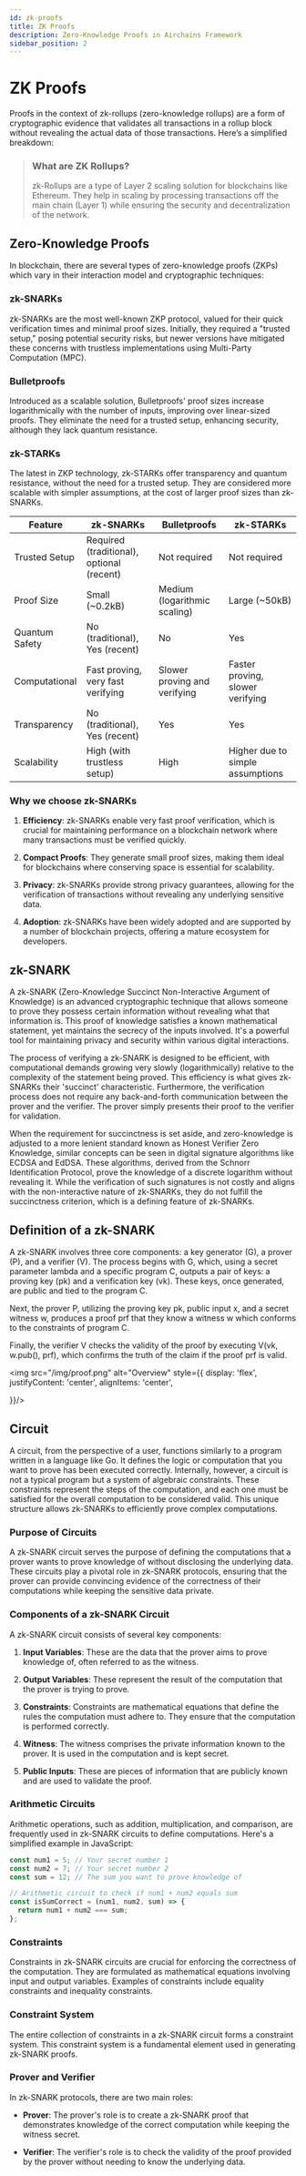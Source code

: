 ```yaml
---
id: zk-proofs
title: ZK Proofs
description: Zero-Knowledge Proofs in Airchains Framework
sidebar_position: 2
---
```


# ZK Proofs

Proofs in the context of zk-rollups (zero-knowledge rollups) are a form of cryptographic evidence that validates all transactions in a rollup block without revealing the actual data of those transactions. Here’s a simplified breakdown:

> ### What are ZK Rollups?
>
> zk-Rollups are a type of Layer 2 scaling solution for blockchains like Ethereum. They help in scaling by processing transactions off the main chain (Layer 1) while ensuring the security and decentralization of the network.

## Zero-Knowledge Proofs

In blockchain, there are several types of zero-knowledge proofs (ZKPs) which vary in their interaction model and cryptographic techniques:

### zk-SNARKs

zk-SNARKs are the most well-known ZKP protocol, valued for their quick verification times and minimal proof sizes. Initially, they required a "trusted setup," posing potential security risks, but newer versions have mitigated these concerns with trustless implementations using Multi-Party Computation (MPC).

### Bulletproofs

Introduced as a scalable solution, Bulletproofs' proof sizes increase logarithmically with the number of inputs, improving over linear-sized proofs. They eliminate the need for a trusted setup, enhancing security, although they lack quantum resistance.

### zk-STARKs

The latest in ZKP technology, zk-STARKs offer transparency and quantum resistance, without the need for a trusted setup. They are considered more scalable with simpler assumptions, at the cost of larger proof sizes than zk-SNARKs.

| Feature        | zk-SNARKs                                 | Bulletproofs                 | zk-STARKs                        |
| -------------- | ----------------------------------------- | ---------------------------- | -------------------------------- |
| Trusted Setup  | Required (traditional), optional (recent) | Not required                 | Not required                     |
| Proof Size     | Small (~0.2kB)                            | Medium (logarithmic scaling) | Large (~50kB)                    |
| Quantum Safety | No (traditional), Yes (recent)            | No                           | Yes                              |
| Computational  | Fast proving, very fast verifying         | Slower proving and verifying | Faster proving, slower verifying |
| Transparency   | No (traditional), Yes (recent)            | Yes                          | Yes                              |
| Scalability    | High (with trustless setup)               | High                         | Higher due to simple assumptions |

### Why we choose zk-SNARKs

1. **Efficiency**: zk-SNARKs enable very fast proof verification, which is crucial for maintaining performance on a blockchain network where many transactions must be verified quickly.

2. **Compact Proofs**: They generate small proof sizes, making them ideal for blockchains where conserving space is essential for scalability.

3. **Privacy**: zk-SNARKs provide strong privacy guarantees, allowing for the verification of transactions without revealing any underlying sensitive data.

4. **Adoption**: zk-SNARKs have been widely adopted and are supported by a number of blockchain projects, offering a mature ecosystem for developers.

## zk-SNARK

A zk-SNARK (Zero-Knowledge Succinct Non-Interactive Argument of Knowledge) is an advanced cryptographic technique that allows someone to prove they possess certain information without revealing what that information is. This proof of knowledge satisfies a known mathematical statement, yet maintains the secrecy of the inputs involved. It's a powerful tool for maintaining privacy and security within various digital interactions.

The process of verifying a zk-SNARK is designed to be efficient, with computational demands growing very slowly (logarithmically) relative to the complexity of the statement being proved. This efficiency is what gives zk-SNARKs their 'succinct' characteristic. Furthermore, the verification process does not require any back-and-forth communication between the prover and the verifier. The prover simply presents their proof to the verifier for validation.

When the requirement for succinctness is set aside, and zero-knowledge is adjusted to a more lenient standard known as Honest Verifier Zero Knowledge, similar concepts can be seen in digital signature algorithms like ECDSA and EdDSA. These algorithms, derived from the Schnorr Identification Protocol, prove the knowledge of a discrete logarithm without revealing it. While the verification of such signatures is not costly and aligns with the non-interactive nature of zk-SNARKs, they do not fulfill the succinctness criterion, which is a defining feature of zk-SNARKs.

## Definition of a zk-SNARK

A zk-SNARK involves three core components: a key generator (G), a prover (P), and a verifier (V). The process begins with G, which, using a secret parameter lambda and a specific program C, outputs a pair of keys: a proving key (pk) and a verification key (vk). These keys, once generated, are public and tied to the program C.

Next, the prover P, utilizing the proving key pk, public input x, and a secret witness w, produces a proof prf that they know a witness w which conforms to the constraints of program C.

Finally, the verifier V checks the validity of the proof by executing V(vk, w.pub(), prf), which confirms the truth of the claim if the proof prf is valid.

<img src="/img/proof.png" alt="Overview" style={{
    display: 'flex',
    justifyContent: 'center',
    alignItems: 'center',

}}/>

## Circuit

A circuit, from the perspective of a user, functions similarly to a program written in a language like Go. It defines the logic or computation that you want to prove has been executed correctly. Internally, however, a circuit is not a typical program but a system of algebraic constraints. These constraints represent the steps of the computation, and each one must be satisfied for the overall computation to be considered valid. This unique structure allows zk-SNARKs to efficiently prove complex computations.

### Purpose of Circuits

A zk-SNARK circuit serves the purpose of defining the computations that a prover wants to prove knowledge of without disclosing the underlying data. These circuits play a pivotal role in zk-SNARK protocols, ensuring that the prover can provide convincing evidence of the correctness of their computations while keeping the sensitive data private.

### Components of a zk-SNARK Circuit

A zk-SNARK circuit consists of several key components:

1. **Input Variables**: These are the data that the prover aims to prove knowledge of, often referred to as the witness.

2. **Output Variables**: These represent the result of the computation that the prover is trying to prove.

3. **Constraints**: Constraints are mathematical equations that define the rules the computation must adhere to. They ensure that the computation is performed correctly.

4. **Witness**: The witness comprises the private information known to the prover. It is used in the computation and is kept secret.

5. **Public Inputs**: These are pieces of information that are publicly known and are used to validate the proof.

### Arithmetic Circuits

Arithmetic operations, such as addition, multiplication, and comparison, are frequently used in zk-SNARK circuits to define computations. Here's a simplified example in JavaScript:

```javascript
const num1 = 5; // Your secret number 1
const num2 = 7; // Your secret number 2
const sum = 12; // The sum you want to prove knowledge of

// Arithmetic circuit to check if num1 + num2 equals sum
const isSumCorrect = (num1, num2, sum) => {
  return num1 + num2 === sum;
};
```

### Constraints

Constraints in zk-SNARK circuits are crucial for enforcing the correctness of the computation. They are formulated as mathematical equations involving input and output variables. Examples of constraints include equality constraints and inequality constraints.

### Constraint System

The entire collection of constraints in a zk-SNARK circuit forms a constraint system. This constraint system is a fundamental element used in generating zk-SNARK proofs.

### Prover and Verifier

In zk-SNARK protocols, there are two main roles:

- **Prover**: The prover's role is to create a zk-SNARK proof that demonstrates knowledge of the correct computation while keeping the witness secret.

- **Verifier**: The verifier's role is to check the validity of the proof provided by the prover without needing to know the underlying data.
